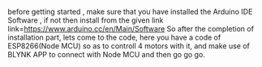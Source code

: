 before getting started , make sure that you have installed the Arduino IDE Software , if not then install from the given link
link=https://www.arduino.cc/en/Main/Software
So after the completion of installation part, lets come to the code, here you have a code of ESP8266(Node MCU) so as to controll 4 motors with it, and make use of BLYNK APP to connect with Node MCU and then go go go.
